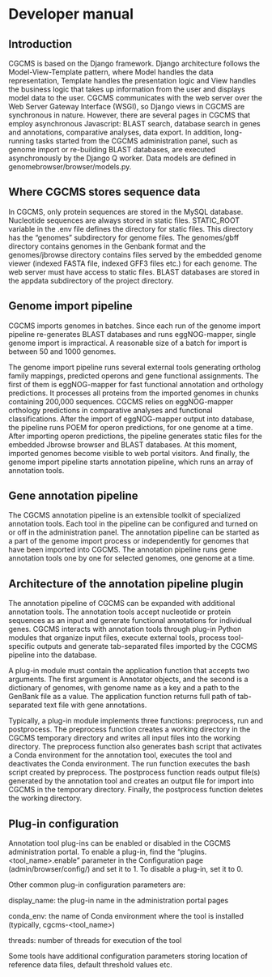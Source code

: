 # Developer manual

## Introduction

CGCMS is based on the Django framework. Django architecture follows the Model-View-Template pattern, where Model handles the data representation, Template handles the presentation logic and View handles the business logic that takes up information from the user and displays model data to the user. CGCMS communicates with the web server over the Web Server Gateway Interface (WSGI), so Django views in CGCMS are synchronous in nature. However, there are several pages in CGCMS that employ asynchronous Javascript: BLAST search, database search in genes and annotations, comparative analyses, data export. In addition, long-running tasks started from the CGCMS administration panel, such as genome import or re-building BLAST databases, are executed asynchronously by the Django Q worker. Data models are defined in genomebrowser/browser/models.py.

## Where CGCMS stores sequence data

In CGCMS, only protein sequences are stored in the MySQL database. Nucleotide sequences are always stored in static files. STATIC_ROOT variable in the .env file defines the directory for static files. This directory has the “genomes” subdirectory for genome files. The genomes/gbff directory contains genomes in the Genbank format and the genomes/jbrowse directory contains files served by the embedded genome viewer (indexed FASTA file, indexed GFF3 files etc.) for each genome. The web server must have access to static files. BLAST databases are stored in the appdata subdirectory of the project directory. 

## Genome import pipeline

CGCMS imports genomes in batches. Since each run of the genome import pipeline re-generates BLAST databases and runs eggNOG-mapper, single genome import is impractical. A reasonable size of a batch for import is between 50 and 1000 genomes. 

The genome import pipeline runs several external tools generating ortholog family mappings, predicted operons and gene functional assignments. The first of them is eggNOG-mapper for fast functional annotation and orthology predictions. It processes all proteins from the imported genomes in chunks containing 200,000 sequences. CGCMS relies on eggNOG-mapper orthology predictions in comparative analyses and functional classifications. After the import of eggNOG-mapper output into database, the pipeline runs POEM for operon predictions, for one genome at a time. After importing operon predictions, the pipeline generates static files for the embedded Jbrowse browser and BLAST databases. At this moment, imported genomes become visible to web portal visitors. And finally, the genome import pipeline starts annotation pipeline, which runs an array of annotation tools.

## Gene annotation pipeline

The CGCMS annotation pipeline is an extensible toolkit of specialized annotation tools. Each tool in the pipeline can be configured and turned on or off in the administration panel. The annotation pipeline can be started as a part of the genome import process or independently for genomes that have been imported into CGCMS. The annotation pipeline runs gene annotation tools one by one for selected genomes, one genome at a time. 

## Architecture of the annotation pipeline plugin

The annotation pipeline of CGCMS can be expanded with additional annotation tools. The annotation tools accept nucleotide or protein sequences as an input and generate functional annotations for individual genes. CGCMS interacts with annotation tools through plug-in Python modules that organize input files, execute external tools, process tool-specific outputs and generate tab-separated files imported by the CGCMS pipeline into the database.

A plug-in module must contain the application function that accepts two arguments. The first argument is Annotator objects, and the second is a dictionary of genomes, with genome name as a key and a path to the GenBank file as a value. The application function returns full path of tab-separated text file with gene annotations.

Typically, a plug-in module implements three functions: preprocess, run and postprocess. The preprocess function creates a working directory in the CGCMS temporary directory and writes all input files into the working directory. The preprocess function also generates bash script that activates a Conda environment for the annotation tool, executes the tool and deactivates the Conda environment. The run function executes the bash script created by preprocess. The postprocess function reads output file(s) generated by the annotation tool and creates an output file for import into CGCMS in the temporary directory. Finally, the postprocess function deletes the working directory. 

## Plug-in configuration

Annotation tool plug-ins can be enabled or disabled in the CGCMS administration portal. To enable a plug-in, find the “plugins.<tool_name>.enable” parameter in the Configuration page (admin/browser/config/) and set it to 1. To disable a plug-in, set it to 0.

Other common plug-in configuration parameters are:

display_name: the plug-in name in the administration portal pages

conda_env: the name of Conda environment where the tool is installed (typically, cgcms-<tool_name>)

threads: number of threads for execution of the tool

Some tools have additional configuration parameters storing location of reference data files, default threshold values etc.
